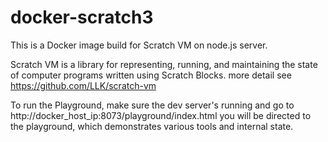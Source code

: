 # docker-scratch3

This is a Docker image build for Scratch VM on node.js server.

Scratch VM is a library for representing, running, and maintaining the state of computer programs written using Scratch Blocks.
more detail see https://github.com/LLK/scratch-vm

To run the Playground, make sure the dev server's running and go to http://docker_host_ip:8073/playground/index.html
you will be directed to the playground, which demonstrates various tools and internal state.
